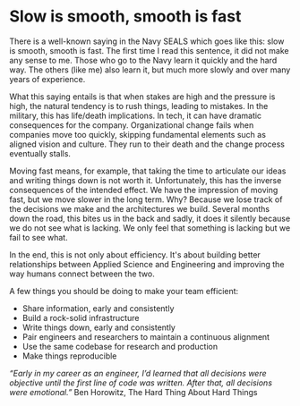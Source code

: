 # Slow is smooth, smooth is fast

There is a well-known saying in the Navy SEALS which goes like this: slow is smooth, smooth is fast.  The first time I read this sentence, it did not make any sense to me.  Those who go to the Navy learn it quickly and the hard way.  The others (like me) also learn it, but much more slowly and over many years of experience. 


What this saying entails is that when stakes are high and the pressure is high, the natural tendency is to rush things, leading to mistakes.  In the military, this has life/death implications.  In tech, it can have dramatic consequences for the company.  Organizational change fails when companies move too quickly, skipping fundamental elements such as aligned vision and culture. They run to their death and the change process eventually stalls. 

 

Moving fast means, for example, that taking the time to articulate our ideas and writing things down is not worth it. Unfortunately, this has the inverse consequences of the intended effect.  We have the impression of moving fast, but we move slower in the long term.  Why?  Because we lose track of the decisions we make and the architectures we build.  Several months down the road, this bites us in the back and sadly, it does it silently because we do not see what is lacking.  We only feel that something is lacking but we fail to see what. 

 

In the end, this is not only about efficiency.  It's about building better relationships between Applied Science and Engineering and improving the way humans connect between the two. 

 

A few things you should be doing to make your team efficient: 

- Share information, early and consistently 
- Build a rock-solid infrastructure 
- Write things down, early and consistently 
- Pair engineers and researchers to maintain a continuous alignment 
- Use the same codebase for research and production 
- Make things reproducible 

 

*“Early in my career as an engineer, I’d learned that all decisions were objective until the first line of code was written. After that, all decisions were emotional.”* Ben Horowitz, The Hard Thing About Hard Things 